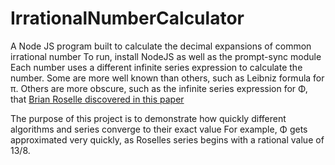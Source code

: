 # IrrationalNumberCalculator
A Node JS program built to calculate the decimal expansions of common irrational number
To run, install NodeJS as well as the prompt-sync module
Each number uses a different infinite series expression to calculate the number.
Some are more well known than others, such as Leibniz formula for π.
Others are more obscure, such as the infinite series expression for Φ, that [Brian Roselle discovered in this paper](https://www.researchgate.net/publication/320548874_Development_of_an_Infinite_Series_Representation_for_Phi_the_Golden_Mean_or_Golden_Ratio)

The purpose of this project is to demonstrate how quickly different algorithms and series converge to their exact value
For example, Φ gets approximated very quickly, as Roselles series begins with a rational value of 13/8.
